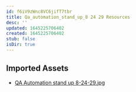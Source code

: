 ```yaml
---
id: f6iV9zWnc8VC6jifT7tbr
title: Qa_automation_stand_up_8 24 29 Resources
desc: ''
updated: 1645225706402
created: 1645225706402
stub: false
isDir: true
---
```

## Imported Assets
- [QA Automation stand up 8-24-29.jpg](/assets/qa-automation-stand-up-8-24-29-agPxS16AULkl.jpg)
